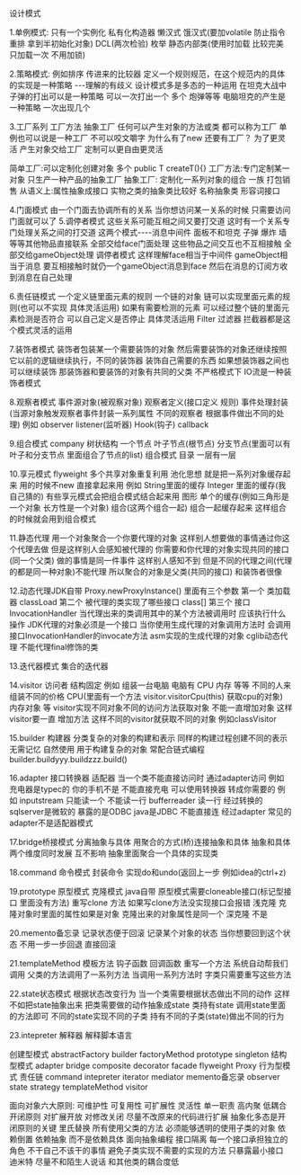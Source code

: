 设计模式

1.单例模式: 只有一个实例化  私有化构造器
  懒汉式 饿汉式(要加volatile 防止指令重排 拿到半初始化对象) DCL(两次检验) 枚举 静态内部类(使用时加载 比较完美 只加载一次 不用加锁)

2.策略模式: 例如排序 传进来的比较器
  定义一个规则规范，在这个规范内的具体的实现是一种策略 ---理解的有歧义 设计模式多是多态的一种运用
  在坦克大战中 子弹的打出可以是一种策略  可以一次打出一个 多个 炮弹等等
  电脑坦克的产生是一种策略 一次出现几个

3.工厂系列 工厂方法 抽象工厂
  任何可以产生对象的方法或类 都可以称为工厂 单例也可以说是一种工厂 不可以咬文嚼字
  为什么有了new 还要有工厂？ 为了更灵活 产生对象交给工厂 定制可以更自由更灵活

  简单工厂:可以定制化创建对象 多个 public T createT(){}
  工厂方法:专门定制某一对象  只生产一种产品的抽象工厂
  抽象工厂: 定制化一系列对象的组合 一族 打包销售
  从语义上:属性抽象成接口 实物之类的抽象类比较好 名称抽象类 形容词接口

4.门面模式 由一个门面去协调所有的关系 当你想访问某一关系的时候 只需要访问门面就可以了
5.调停者模式 这些关系可能互相之间又要打交道 这时有一个关系专门处理关系之间的打交道
这两个模式----消息中间件 面板不和坦克 子弹 爆炸 墙等等其他物品直接联系 全部交给face门面处理
这些物品之间交互也不互相接触 全部交给gameObject处理 调停者模式
这样理解face相当于中间件 gameObject相当于消息 要互相接触时就仍一个gameObject消息到face
然后在消息的订阅方收到消息在自己处理

6.责任链模式 一个定义链里面元素的规则 一个链的对象 链可以实现里面元素的规则(也可以不实现 具体灵活运用)
如果有需要检测的元素 可以经过整个链的里面元素检测是否符合 可以自己定义是否停止 具体灵活运用
Filter 过滤器 拦截器都是这个模式灵活的运用

7.装饰者模式 装饰者包装某一个需要装饰的对象 然后需要装饰的对象还继续按照它以前的逻辑继续执行，不同的装饰器
装饰自己需要的东西 如果想装饰器之间也可以继续装饰 那装饰器和要装饰的对象有共同的父类
不严格模式下 IO流是一种装饰者模式

8.观察者模式 事件源对象(被观察对象) 观察者定义(接口定义 规则) 事件处理封装(当源对象触发观察者事件封装一系列属性 不同的观察者
根据事件做出不同的处理) 例如  observer listener(监听器) Hook(钩子) callback

9.组合模式 company  树状结构 一个节点 叶子节点(根节点) 分支节点(里面可以有叶子和分支节点 里面组合了节点的list)
组合模式 目录 一层有一层

10.享元模式 flyweight 多个共享对象重复利用 池化思想
 就是把一系列对象缓存起来 用的时候不new 直接拿起来用 例如 String里面的缓存 Integer 里面的缓存(我自己猜的)
有些享元模式会把组合模式结合起来用 图形 单个的缓存(例如三角形是一个对象 长方性是一个对象) 组合(这两个组合一起)
组合一起缓存起来 这样组合的时候就会用到组合模式

11.静态代理 用一个对象聚合一个你要代理的对象 这样别人想要做的事情通过你这个代理去做
但是这样别人会感知被代理的 你需要和你代理的对象实现共同的接口(同一个父类) 做的事情是同一件事件
这样别人感知不到 但是不同的代理之间(代理的都是同一种对象)不能代理 所以聚合的对象是父类(共同的接口)
和装饰者很像

12.动态代理JDK自带 Proxy.newProxyInstance() 里面有三个参数
第一个 类加载器 classLoad 第二个 被代理的类实现了哪些接口 class[]
第三个 接口InvocationHandler 当代理出来的类调用其中的某个方法被调用时 应该执行什么操作
JDK代理的对象必须是一个接口
当你使用生成代理的对象调用方法时 会调用接口InvocationHandler的invocate方法
asm实现的生成代理的对象
cglib动态代理 不能代理final修饰的类

13.迭代器模式 集合的迭代器

14.visitor 访问者 结构固定 例如 组装一台电脑 电脑有 CPU 内存 等等  不同的人来组装不同的价格
CPU(里面有一个方法 visitor.visitorCpu(this) 获取cpu的对象) 内存对象 等 visitor实现不同对象不同的访问方法获取对象 不能一直增加对象 这样visitor要一直
增加方法 这样不同的visitor就获取不同的对象 例如classVisitor

15.builder 构建器 分类复杂的对象的构建和表示 同样的构建过程创建不同的表示 无需记忆 自然使用
用于构建复杂的对象 常配合链式编程 builder.buildyyy.buildzzz.build()

16.adapter 接口转换器 适配器 当一个类不能直接访问时 通过adapter访问
例如 充电器是typec的 你的手机不是 不能直接充电 可以使用转换器 转成你需要的
例如 inputstream 只能读一个 不能读一行 bufferreader 读一行 经过转换的
sqlserver是微软的 暴露的是ODBC java是JDBC 不能直接连 经过adapter
常见的adapter不是适配器模式

17.bridge桥接模式 分离抽象与具体  用聚合的方式(桥)连接抽象和具体
抽象和具体两个维度同时发展 互不影响 抽象里面聚合一个具体的实现类

18.command 命令模式 封装命令 实现do和undo(返回上一步 例如idea的ctrl+z)

19.prototype 原型模式 克隆模式 java自带
原型模式需要cloneable接口(标记型接口 里面没有方法)  重写clone 方法 如果写clone方法没实现接口会报错
浅克隆 克隆对象时里面的属性如果是对象 克隆出来的对象属性是同一个
深克隆 不是

20.memento备忘录 记录状态便于回滚 记录某个对象的状态 当你想要回到这个状态 不用一步一步回退 直接回滚

21.templateMethod 模板方法 钩子函数 回调函数 重写一个方法 系统自动帮我们调用
父类的方法调用了一系列方法 当调用一系列方法时 字类只需要重写这些方法

22.state状态模式 根据状态改变行为  当一个类需要根据状态做出不同的动作 这样不如把state抽象出来
把类需要做的动作抽象成state 类持有state 调用state里面的方法即可
不同的state实现不同的子类 持有不同的子类(state)做出不同的行为

23.intepreter 解释器 解释脚本语言



创建型模式 abstractFactory  builder  factoryMethod prototype  singleton
结构型模式 adapter bridge  composite decorator facade flyweight Proxy
行为型模式 责任链 command intepreter iterator mediator memento备忘录 observer
state strategy templateMethod visitor

面向对象六大原则: 可维护性 可复用性 可扩展性 灵活性
单一职责  高内聚 低耦合
开闭原则 对扩展开放 对修改关闭  尽量不改原来的代码进行扩展 抽象化多态是开闭原则的关键
里氏替换 所有使用父类的方法 必须能够透明的使用子类的对象
依赖倒置 依赖抽象 而不是依赖具体 面向抽象编程
接口隔离 每一个接口承担独立的角色 不干自己不该干的事情 避免子类实现不需要的实现的方法 只暴露最小接口
迪米特 尽量不和陌生人说话 和其他类的耦合度低